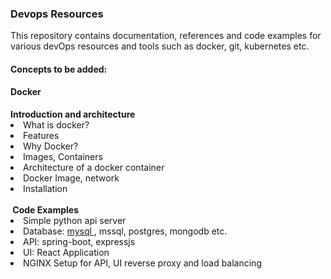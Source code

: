 <h3> Devops Resources </h3>
<p>  This repository contains documentation, references and code examples for various devOps resources and tools such as docker,
git, kubernetes etc.</p>


<h4> Concepts to be added: </h4>

<h4> Docker </h4>
<b> Introduction and architecture </b>
<li> What is docker? </li>
<li> Features </li>
<li> Why Docker? </li>
<li> Images, Containers </li>
<li> Architecture of a docker container </li>
<li> Docker Image, network </li>
<li> Installation </li>

</br>
<b> &nbsp;Code Examples </b>
<li> Simple python api server </li>
<li> Database: <a href="https://github.com/adarshjhaa100/devops-resources/tree/master/Docker/Database/mysql"> mysql </a>, mssql, postgres, mongodb etc. </li>
<li> API: spring-boot, expressjs </li>
<li> UI: React Application </li>
<li> NGINX Setup for API, UI reverse proxy and load balancing </li>
